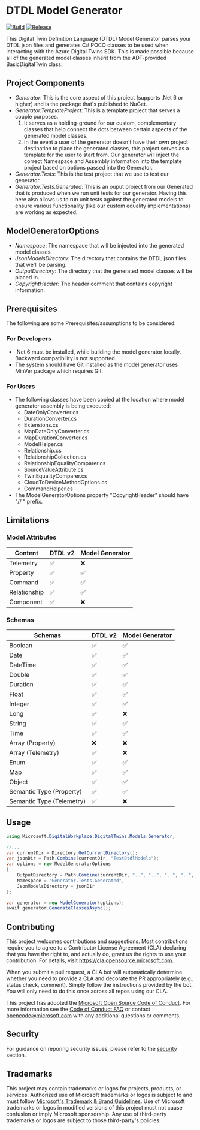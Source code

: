 # DTDL Model Generator

[![Build](https://github.com/microsoft/dtdl-model-generator/actions/workflows/build.yml/badge.svg)](https://github.com/microsoft/dtdl-model-generator/actions/workflows/build.yml) [![Release](https://github.com/microsoft/dtdl-model-generator/actions/workflows/release.yml/badge.svg)](https://github.com/microsoft/dtdl-model-generator/actions/workflows/release.yml)

This Digital Twin Definition Language (DTDL) Model Generator parses your DTDL json files and generates C# POCO classes to be used when interacting with the Azure Digital Twins SDK. This is made possible because all of the generated model classes inherit from the ADT-provided BasicDigitalTwin class.

## Project Components

- *Generator*: This is the core aspect of this project (supports .Net 6 or higher) and is the package that's published to NuGet.
- *Generator.TemplateProject*: This is a template project that serves a couple purposes.
    1. It serves as a holding-ground for our custom, complementary classes that help connect the dots between certain aspects of the generated model classes.
    2. In the event a user of the generator doesn't have their own project destination to place the generated classes, this project serves as a template for the user to start from. Our generator will inject the correct Namespace and Assembly information into the template project based on options passed into the Generator.
- *Generator.Tests*: This is the test project that we use to test our generator.
- *Generator.Tests.Generated*: This is an ouput project from our Generated that is produced when we run unit tests for our generator. Having this here also allows us to run unit tests against the generated models to ensure various functionality (like our custom equality implementations) are working as expected.

## ModelGeneratorOptions

- *Namespace*: The namespace that will be injected into the generated model classes.
- *JsonModelsDirectory*: The directory that contains the DTDL json files that we'll be parsing.
- *OutputDirectory*: The directory that the generated model classes will be placed in.
- *CopyrightHeader*: The header comment that contains copyright information.

## Prerequisites
The following are some Prerequisites/assumptions to be considered:

### For Developers
- .Net 6 must be installed, while building the model generator locally. Backward compatibility is not supported.
- The system should have Git installed as the model generator uses MinVer package which requires Git.

### For Users
- The following classes have been copied at the location where model generator assembly is being executed:
  - DateOnlyConverter.cs
  - DurationConverter.cs
  - Extensions.cs
  - MapDateOnlyConverter.cs
  - MapDurationConverter.cs
  - ModelHelper.cs
  - Relationship.cs
  - RelationshipCollection.cs
  - RelationshipEqualityComparer.cs
  - SourceValueAttribute.cs
  - TwinEqualityComparer.cs
  - CloudToDeviceMethodOptions.cs
  - CommandHelper.cs
- The ModelGeneratorOptions property "CopyrightHeader" should have "// " prefix.

## Limitations

### Model Attributes

| Content | DTDL v2 | Model Generator |
| ---------------- | ------- | --------------- |
| Telemetry | :white_check_mark: | :x: |
| Property  | :white_check_mark: | :white_check_mark: |
| Command | :white_check_mark: | :white_check_mark: |
| Relationship | :white_check_mark: | :white_check_mark: |
| Component | :white_check_mark: | :x: |


### Schemas

| Schemas | DTDL v2 | Model Generator |
| ------- | ------- | --------------- |
| Boolean | :white_check_mark: | :white_check_mark: |
| Date | :white_check_mark: | :white_check_mark: |
| DateTime | :white_check_mark: | :white_check_mark: |
| Double | :white_check_mark: | :white_check_mark: |
| Duration | :white_check_mark: | :white_check_mark: |
| Float | :white_check_mark: | :white_check_mark: |
| Integer | :white_check_mark: | :white_check_mark: |
| Long | :white_check_mark: | :x: |
| String | :white_check_mark: | :white_check_mark: |
| Time | :white_check_mark: | :white_check_mark: |
| Array (Property) | :x: | :x: |
| Array (Telemetry) | :white_check_mark: | :x: |
| Enum | :white_check_mark: | :white_check_mark: |
| Map | :white_check_mark: | :white_check_mark: |
| Object | :white_check_mark: | :white_check_mark: |
| Semantic Type (Property) | :white_check_mark: | :white_check_mark: |
| Semantic Type (Telemetry) | :white_check_mark: | :x: |


## Usage

``` csharp
using Microsoft.DigitalWorkplace.DigitalTwins.Models.Generator;

//...
var currentDir = Directory.GetCurrentDirectory();
var jsonDir = Path.Combine(currentDir, "TestDtdlModels");
var options = new ModelGeneratorOptions
{
    OutputDirectory = Path.Combine(currentDir, "..", "..", "..", "..", "Generator.Tests.Generated"),
    Namespace = "Generator.Tests.Generated",
    JsonModelsDirectory = jsonDir
};

var generator = new ModelGenerator(options);
await generator.GenerateClassesAsync();
```

## Contributing

This project welcomes contributions and suggestions.  Most contributions require you to agree to a
Contributor License Agreement (CLA) declaring that you have the right to, and actually do, grant us
the rights to use your contribution. For details, visit https://cla.opensource.microsoft.com.

When you submit a pull request, a CLA bot will automatically determine whether you need to provide
a CLA and decorate the PR appropriately (e.g., status check, comment). Simply follow the instructions
provided by the bot. You will only need to do this once across all repos using our CLA.

This project has adopted the [Microsoft Open Source Code of Conduct](https://opensource.microsoft.com/codeofconduct/).
For more information see the [Code of Conduct FAQ](https://opensource.microsoft.com/codeofconduct/faq/) or
contact [opencode@microsoft.com](mailto:opencode@microsoft.com) with any additional questions or comments.

## Security

For guidance on reporing security issues, please refer to the [security](SECURITY.md) section.

## Trademarks

This project may contain trademarks or logos for projects, products, or services. Authorized use of Microsoft trademarks or logos is subject to and must follow [Microsoft's Trademark & Brand Guidelines](https://www.microsoft.com/en-us/legal/intellectualproperty/trademarks/usage/general).
Use of Microsoft trademarks or logos in modified versions of this project must not cause confusion or imply Microsoft sponsorship.
Any use of third-party trademarks or logos are subject to those third-party's policies.
